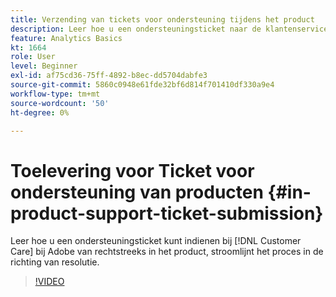 ```yaml
---
title: Verzending van tickets voor ondersteuning tijdens het product
description: Leer hoe u een ondersteuningsticket naar de klantenservice kunt verzenden vanaf direct in het product en het proces stroomlijnt in de richting van een oplossing.
feature: Analytics Basics
kt: 1664
role: User
level: Beginner
exl-id: af75cd36-75ff-4892-b8ec-dd5704dabfe3
source-git-commit: 5860c0948e61fde32bf6d814f701410df330a9e4
workflow-type: tm+mt
source-wordcount: '50'
ht-degree: 0%

---
```


# Toelevering voor Ticket voor ondersteuning van producten {#in-product-support-ticket-submission}

Leer hoe u een ondersteuningsticket kunt indienen bij [!DNL Customer Care] bij Adobe van rechtstreeks in het product, stroomlijnt het proces in de richting van resolutie.

>[!VIDEO](https://video.tv.adobe.com/v/3430055/?quality=12&learn=on&captions=dut)
